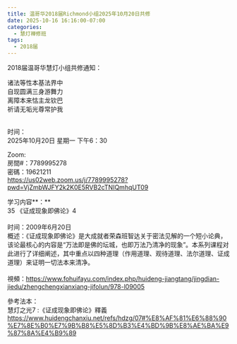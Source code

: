 ```yaml
---
title: 温哥华2018届Richmond小组2025年10月20日共修
date: 2025-10-16 16:16:00-07:00
categories:
  - 慧灯禅修班
tags:
  - 2018届
---
```

2018届温哥华慧灯小组共修通知：

诸法等性本基法界中\
自现圆满三身游舞力\
离障本来怙主龙钦巴\
祈请无垢光尊常护我

\
时间：\
2025年10月20日 星期一 下午6：30

Zoom:\
房間#：7789995278\
密碼：19621211\
https://us02web.zoom.us/j/7789995278?pwd=VjZmbWJFY2k2K0E5RVB2cTNIQmhqUT09

学习内容**：**\
35 《证成现象即佛论》4\
[](https://www.huidengchanxiu.net/5jx/3jgsd/22)\
时间：2009年6月20日\
概述：《证成现象即佛论》是大成就者荣森班智达关于密法见解的一个短小论典，该论最核心的内容是“万法即是佛的坛城，也即万法乃清净的现象”。本系列课程对此进行了详细阐述，其中重点以四种道理（作用道理、观待道理、法尔道理、证成道理）来证明一切法本来清净。\
\
視頻：<https://www.fohuifayu.com/index.php/huideng-jiangtang/jingdian-jiedu/zhengchengxianxiang-jifolun/978-l09005>

[](https://www.fohuifayu.com/index.php/huideng-jiangtang/fofa-jianxiu/shengyuan-cidi/937-l09016)參考法本：\
慧灯之光7 :《证成现象即佛论》釋義\
<https://www.huidengchanxiu.net/refs/hdzg/07#%E8%AF%81%E6%88%90%E7%8E%B0%E7%9B%B8%E5%8D%B3%E4%BD%9B%E8%AE%BA%E9%87%8A%E4%B9%89>
